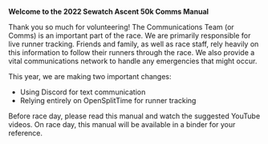 **Welcome to the 2022 Sewatch Ascent 50k Comms Manual**

Thank you so much for volunteering! The Communications Team (or Comms) is an important part of the race. We are primarily responsible for live runner tracking. Friends and family, as well as race staff, rely heavily on this information to follow their runners through the race. We also provide a vital communications network to handle any emergencies that might occur.

This year, we are making two important changes:

- Using Discord for text communication
- Relying entirely on OpenSplitTime for runner tracking

Before race day, please read this manual and watch the suggested YouTube videos. On race day, this manual will be available in a binder for your reference.
